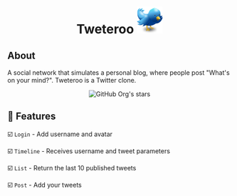 <h1 align="center"> Tweteroo 
<img height="60px" src="./assets/logo.png">
</h1>

## About

A social network that simulates a personal blog, where people post "What's on your mind?". Tweteroo is a Twitter clone.

<div align="center">

![GitHub Org's stars](https://img.shields.io/github/stars/lusntgo?style=social)

</div>

## :hammer: Features

:ballot_box_with_check: `Login` - Add username and avatar

:ballot_box_with_check: `Timeline` - Receives username and tweet parameters

:ballot_box_with_check: `List` - Return the last 10 published tweets

:ballot_box_with_check: `Post` - Add your tweets

